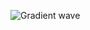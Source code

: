 ![Gradient wave](https://capsule-render.vercel.app/api?type=waving&height=200&text=Xithrius&fontColor=0D1117&fontAlignY=45&color=gradient)
